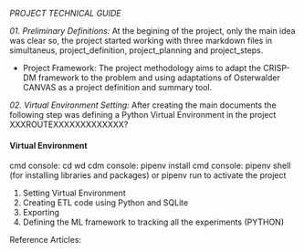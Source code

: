 *PROJECT TECHNICAL GUIDE*

*01. Preliminary Definitions:*
At the begining of the project, only the main idea was clear so, the project started working with three markdown files in simultaneus, project_definition, project_planning and project_steps.

* Project Framework: The project methodology aims to adapt the CRISP-DM framework to the problem and using adaptations of Osterwalder CANVAS as a project definition and summary tool.



*02. Virtual Environment Setting:*
After creating the main documents the following step was defining a Python Virtual Environment in the project XXXROUTEXXXXXXXXXXXXX?

#### Virtual Environment

cmd console: cd wd
cdm console: pipenv install
cmd console: pipenv shell (for installing libraries and packages) or pipenv run to activate the project



01. Setting Virtual Environment
02. Creating ETL code using Python and SQLite
03. Exporting 
00. Defining the ML framework to tracking all the experiments (PYTHON)












Reference Articles:

[](https://jadangpooiling.medium.com/crisp-dm-methodology-with-python-model-deployment-using-flask-included-classification-case-33b9e184f4e7)
[](https://github.com/patiegm/Datasci_Resources/blob/master/CRISP-DM%20Analysis%20Template.ipynb)
[](https://medium.com/@leandroscarvalho/data-product-canvas-a-practical-framework-for-building-high-performance-data-products-7a1717f79f0)
[](https://swiss-sdi.ch/193/business-data-science-canvas/)